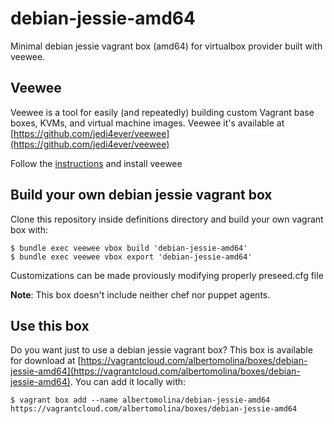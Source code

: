 # debian-jessie-amd64
Minimal debian jessie vagrant box (amd64) for virtualbox provider built with veewee.

## Veewee

Veewee is a tool for easily (and repeatedly) building custom Vagrant base boxes, KVMs, and virtual machine images. Veewee it's available at [https://github.com/jedi4ever/veewee](https://github.com/jedi4ever/veewee)

Follow the [instructions](https://github.com/jedi4ever/veewee/blob/master/doc/installation.md) and install veewee

## Build your own debian jessie vagrant box

Clone this repository inside definitions directory and build your own vagrant box with:

    $ bundle exec veewee vbox build 'debian-jessie-amd64'
    $ bundle exec veewee vbox export 'debian-jessie-amd64'

Customizations can be made proviously modifying properly preseed.cfg file

**Note**: This box doesn't include neither chef nor puppet agents.

## Use this box

Do you want just to use a debian jessie vagrant box? This box is available for download at [https://vagrantcloud.com/albertomolina/boxes/debian-jessie-amd64](https://vagrantcloud.com/albertomolina/boxes/debian-jessie-amd64). You can add it locally with:

    $ vagrant box add --name albertomolina/debian-jessie-amd64 https://vagrantcloud.com/albertomolina/boxes/debian-jessie-amd64
